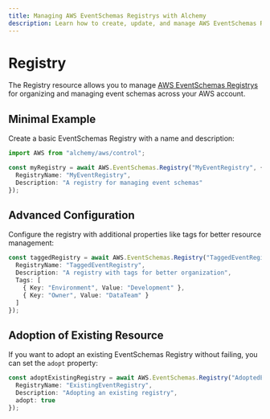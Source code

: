 ```yaml
---
title: Managing AWS EventSchemas Registrys with Alchemy
description: Learn how to create, update, and manage AWS EventSchemas Registrys using Alchemy Cloud Control.
---
```


# Registry

The Registry resource allows you to manage [AWS EventSchemas Registrys](https://docs.aws.amazon.com/eventschemas/latest/userguide/) for organizing and managing event schemas across your AWS account.

## Minimal Example

Create a basic EventSchemas Registry with a name and description:

```ts
import AWS from "alchemy/aws/control";

const myRegistry = await AWS.EventSchemas.Registry("MyEventRegistry", {
  RegistryName: "MyEventRegistry",
  Description: "A registry for managing event schemas"
});
```

## Advanced Configuration

Configure the registry with additional properties like tags for better resource management:

```ts
const taggedRegistry = await AWS.EventSchemas.Registry("TaggedEventRegistry", {
  RegistryName: "TaggedEventRegistry",
  Description: "A registry with tags for better organization",
  Tags: [
    { Key: "Environment", Value: "Development" },
    { Key: "Owner", Value: "DataTeam" }
  ]
});
```

## Adoption of Existing Resource

If you want to adopt an existing EventSchemas Registry without failing, you can set the `adopt` property:

```ts
const adoptExistingRegistry = await AWS.EventSchemas.Registry("AdoptedEventRegistry", {
  RegistryName: "ExistingEventRegistry",
  Description: "Adopting an existing registry",
  adopt: true
});
```